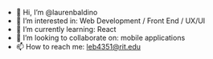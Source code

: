 - 👋 Hi, I’m @laurenbaldino
- 👀 I’m interested in: Web Development / Front End / UX/UI
- 🌱 I’m currently learning: React
- 💞️ I’m looking to collaborate on: mobile applications
- 📫 How to reach me: leb4351@rit.edu

<!---
laurenbaldino/laurenbaldino is a ✨ special ✨ repository because its `README.md` (this file) appears on your GitHub profile.
You can click the Preview link to take a look at your changes.
--->
